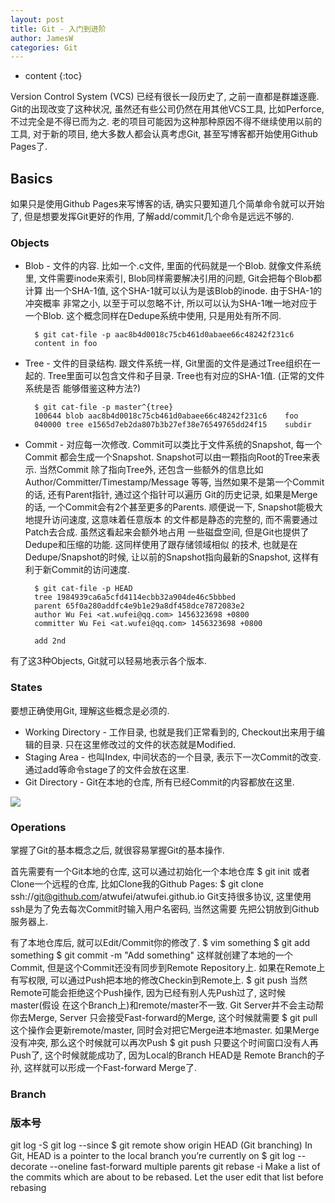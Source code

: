 ```yaml
---
layout: post
title: Git - 入门到进阶
author: JamesW
categories: Git
---
```


* content 
{:toc}

Version Control System (VCS) 已经有很长一段历史了, 之前一直都是群雄逐鹿.
Git的出现改变了这种状况, 虽然还有些公司仍然在用其他VCS工具, 比如Perforce,
不过完全是不得已而为之. 老的项目可能因为这种那种原因不得不继续使用以前的工具,
对于新的项目, 绝大多数人都会认真考虑Git, 甚至写博客都开始使用Github Pages了.

## Basics

如果只是使用Github Pages来写博客的话, 确实只要知道几个简单命令就可以开始了,
但是想要发挥Git更好的作用, 了解add/commit几个命令是远远不够的.

### Objects

* Blob - 文件的内容. 比如一个.c文件, 里面的代码就是一个Blob. 就像文件系统里,
	文件需要inode来索引, Blob同样需要解决引用的问题, Git会把每个Blob都计算
	出一个SHA-1值, 这个SHA-1就可以认为是该Blob的inode. 由于SHA-1的冲突概率
	非常之小, 以至于可以忽略不计, 所以可以认为SHA-1唯一地对应于一个Blob.
	这个概念同样在Dedupe系统中使用, 只是用处有所不同.

		$ git cat-file -p aac8b4d0018c75cb461d0abaee66c48242f231c6
		content in foo

* Tree - 文件的目录结构. 跟文件系统一样, Git里面的文件是通过Tree组织在一起的.
	Tree里面可以包含文件和子目录. Tree也有对应的SHA-1值. (正常的文件系统是否
	能够借鉴这种方法?)

		$ git cat-file -p master^{tree} 
		100644 blob aac8b4d0018c75cb461d0abaee66c48242f231c6    foo
		040000 tree e1565d7eb2da807b3b27ef38e76549765dd24f15    subdir


* Commit - 对应每一次修改. Commit可以类比于文件系统的Snapshot, 每一个Commit
	都会生成一个Snapshot. Snapshot可以由一颗指向Root的Tree来表示. 当然Commit
	除了指向Tree外, 还包含一些额外的信息比如Author/Committer/Timestamp/Message
	等等, 当然如果不是第一个Commit的话, 还有Parent指针, 通过这个指针可以遍历
	Git的历史记录, 如果是Merge的话, 一个Commit会有2个甚至更多的Parents.
	顺便说一下, Snapshot能极大地提升访问速度, 这意味着任意版本
	的文件都是静态的完整的, 而不需要通过Patch去合成. 虽然这看起来会额外地占用
	一些磁盘空间, 但是Git也提供了Dedupe和压缩的功能. 这同样使用了跟存储领域相似
	的技术, 也就是在Dedupe/Snapshot的时候, 让以前的Snapshot指向最新的Snapshot,
	这样有利于新Commit的访问速度.

		$ git cat-file -p HEAD
		tree 1984939ca6a5cfd4114ecbb32a904de46c5bbbed
		parent 65f0a280addfc4e9b1e29a8df458dce7872083e2
		author Wu Fei <at.wufei@qq.com> 1456323698 +0800
		committer Wu Fei <at.wufei@qq.com> 1456323698 +0800

		add 2nd

有了这3种Objects, Git就可以轻易地表示各个版本.

### States

要想正确使用Git, 理解这些概念是必须的.

* Working Directory - 工作目录, 也就是我们正常看到的, Checkout出来用于编辑的目录.
	只在这里修改过的文件的状态就是Modified.
* Staging Area - 也叫Index, 中间状态的一个目录, 表示下一次Commit的改变.
	通过add等命令stage了的文件会放在这里.
* Git Directory - Git在本地的仓库, 所有已经Commit的内容都放在这里.

![](https://github.com/progit/progit2/blob/master/book/02-git-basics/images/lifecycle.png?raw=true)

### Operations

掌握了Git的基本概念之后, 就很容易掌握Git的基本操作. 

首先需要有一个Git本地的仓库, 这可以通过初始化一个本地仓库
	$ git init
或者Clone一个远程的仓库, 比如Clone我的Github Pages:
	$ git clone ssh://git@github.com/atwufei/atwufei.github.io
Git支持很多协议, 这里使用ssh是为了免去每次Commit时输入用户名密码, 当然这需要
先把公钥放到Github服务器上.

有了本地仓库后, 就可以Edit/Commit你的修改了.
	$ vim something
	$ git add something
	$ git commit -m "Add something"
这样就创建了本地的一个Commit, 但是这个Commit还没有同步到Remote Repository上.
如果在Remote上有写权限, 可以通过Push把本地的修改Checkin到Remote上.
	$ git push
当然Remote可能会拒绝这个Push操作, 因为已经有别人先Push过了, 这时候master(假设
在这个Branch上)和remote/master不一致. Git Server并不会主动帮你去Merge, Server
只会接受Fast-forward的Merge, 这个时候就需要
	$ git pull
这个操作会更新remote/master, 同时会对把它Merge进本地master. 如果Merge没有冲突,
那么这个时候就可以再次Push
	$ git push
只要这个时间窗口没有人再Push了, 这个时候就能成功了, 因为Local的Branch HEAD是
Remote Branch的子孙, 这样就可以形成一个Fast-forward Merge了.

### Branch

### 版本号

git log -S
git log --since
$ git remote show origin
HEAD (Git branching)
In Git, HEAD is a pointer to the local branch you’re currently on
$ git log --decorate --oneline
fast-forward
multiple parents
git rebase -i Make a list of the commits which are about to be rebased. Let the user edit that list before rebasing


